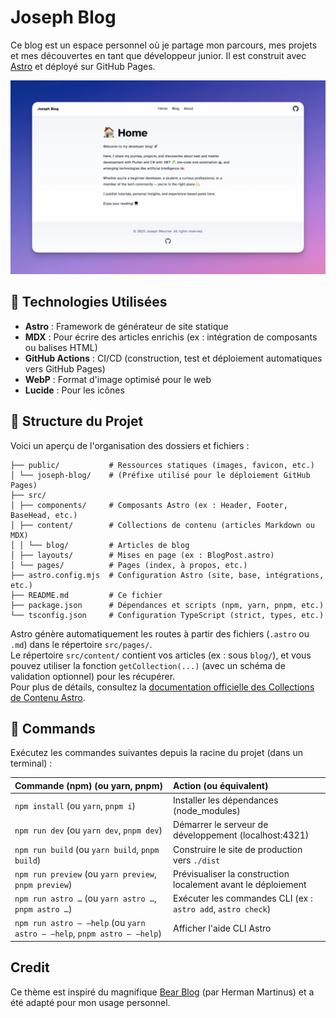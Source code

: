 # Joseph Blog

Ce blog est un espace personnel où je partage mon parcours, mes projets et mes découvertes en tant que développeur junior. Il est construit avec [Astro](https://astro.build) et déployé sur GitHub Pages.

![blog](public/global/blog.webp)

## 🧩 Technologies Utilisées

- **Astro** : Framework de générateur de site statique
- **MDX** : Pour écrire des articles enrichis (ex : intégration de composants ou balises HTML)
- **GitHub Actions** : CI/CD (construction, test et déploiement automatiques vers GitHub Pages)
- **WebP** : Format d'image optimisé pour le web
- **Lucide** : Pour les icônes

## 📂 Structure du Projet

Voici un aperçu de l'organisation des dossiers et fichiers :

```text
├── public/           # Ressources statiques (images, favicon, etc.)
│ └── joseph-blog/    # (Préfixe utilisé pour le déploiement GitHub Pages)
├── src/
│ ├── components/     # Composants Astro (ex : Header, Footer, BaseHead, etc.)
│ ├── content/        # Collections de contenu (articles Markdown ou MDX)
│ │ └── blog/         # Articles de blog
│ ├── layouts/        # Mises en page (ex : BlogPost.astro)
│ └── pages/          # Pages (index, à propos, etc.)
├── astro.config.mjs  # Configuration Astro (site, base, intégrations, etc.)
├── README.md         # Ce fichier
├── package.json      # Dépendances et scripts (npm, yarn, pnpm, etc.)
└── tsconfig.json     # Configuration TypeScript (strict, types, etc.)
```

Astro génère automatiquement les routes à partir des fichiers (`.astro` ou `.md`) dans le répertoire `src/pages/`.  
Le répertoire `src/content/` contient vos articles (ex : sous `blog/`), et vous pouvez utiliser la fonction `getCollection(...)` (avec un schéma de validation optionnel) pour les récupérer.  
Pour plus de détails, consultez la [documentation officielle des Collections de Contenu Astro](https://docs.astro.build/en/guides/content-collections/).

## 🧞 Commands

Exécutez les commandes suivantes depuis la racine du projet (dans un terminal) :

| Commande (npm) (ou yarn, pnpm) | Action (ou équivalent) |
|:-------------------------------|:----------------------|
| `npm install` (ou `yarn`, `pnpm i`) | Installer les dépendances (node_modules) |
| `npm run dev` (ou `yarn dev`, `pnpm dev`) | Démarrer le serveur de développement (localhost:4321) |
| `npm run build` (ou `yarn build`, `pnpm build`) | Construire le site de production vers `./dist` |
| `npm run preview` (ou `yarn preview`, `pnpm preview`) | Prévisualiser la construction localement avant le déploiement |
| `npm run astro …` (ou `yarn astro …`, `pnpm astro …`) | Exécuter les commandes CLI (ex : `astro add`, `astro check`) |
| `npm run astro – –help` (ou `yarn astro – –help`, `pnpm astro – –help`) | Afficher l'aide CLI Astro |

## Credit

Ce thème est inspiré du magnifique [Bear Blog](https://github.com/HermanMartinus/bearblog/) (par Herman Martinus) et a été adapté pour mon usage personnel.
